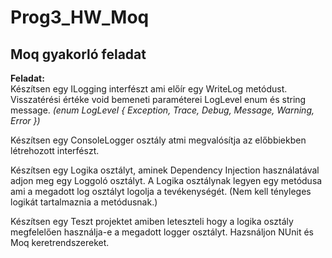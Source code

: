 # Prog3_HW_Moq

## Moq gyakorló feladat

**Feladat:**  
Készítsen egy ILogging interfészt ami előír egy WriteLog metódust. Visszatérési értéke void bemeneti paraméterei LogLevel enum és string message. *(enum LogLevel { Exception, Trace, Debug, Message, Warning, Error })*  

Készítsen egy ConsoleLogger osztály atmi megvalósítja az előbbiekben létrehozott interfészt.  

Készítsen egy Logika osztályt, aminek Dependency Injection használatával adjon meg egy Loggoló osztályt.
A Logika osztálynak legyen egy metódusa ami a megadott log osztályt logolja a tevékenységét. (Nem kell tényleges logikát tartalmaznia a metódusnak.)  

Készítsen egy Teszt projektet amiben leteszteli hogy a logika osztály megfelelően használja-e a megadott logger osztályt.
Hazsnáljon NUnit és Moq keretrendszereket.

